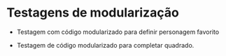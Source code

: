 # Testagens de modularização

- Testagem com código modularizado para definir personagem favorito

- Testagem de código modularizado para completar quadrado. 

